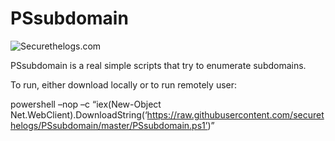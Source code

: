 # PSsubdomain

![Securethelogs.com](https://ctrla1tdel.files.wordpress.com/2020/02/pssubdomain.gif)

PSsubdomain is a real simple scripts that try to enumerate subdomains.

To run, either download locally or to run remotely user: 

powershell –nop –c “iex(New-Object Net.WebClient).DownloadString(‘https://raw.githubusercontent.com/securethelogs/PSsubdomain/master/PSsubdomain.ps1’)”
